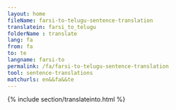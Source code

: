 ```yaml
---
layout: home
fileName: farsi-to-telugu-sentence-translation
translatein: farsi_to_telugu
folderName : translate
lang: fa
from: fa
to: te
langname: farsi-to
permalink: /fa/farsi-to-telugu-sentence-translation
tool: sentence-translations
matchurls: en&&fa&&te
---
```

{% include section/translateinto.html %}
